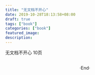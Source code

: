 ```yaml
---
title: "无文档不开心"
date: 2019-10-28T18:13:58+08:00
draft: true
tags: ["book"]
categories: ["book"]
featured_image: 
description: 
---
```


无文档不开心 10页

<br>

<center>  ·End·  </center>